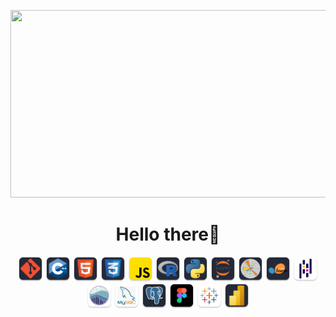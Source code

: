 <p align="center">
  <img src="https://64.media.tumblr.com/e34617ef35020777c5dd1f70bed19fbb/tumblr_ohj9x3vfoC1veydt5o1_500.gifv" width="800" height="300">
</p>

<h1 align="center">Hello there👋</h1>

<div align="center">
  <img src="https://github.com/PytoPylano/PytoPylano/blob/main/Icon/Git.png" height="40" alt="Git Icon"  />
  <img src="https://github.com/PytoPylano/PytoPylano/blob/main/Icon/C%2B%2B.png" height="40" alt="C++ Icon"  />
  <img src="https://github.com/PytoPylano/PytoPylano/blob/main/Icon/HTML.png" height="40" alt="HTML Icon"  />
  <img src="https://github.com/PytoPylano/PytoPylano/blob/main/Icon/CSS.png" height="40" alt="CSS Icon"  />
  <img src="https://github.com/PytoPylano/PytoPylano/blob/main/Icon/JavaScripts.png" height="40" alt="JavaScripts Icon"  />
  <img src="https://github.com/PytoPylano/PytoPylano/blob/main/Icon/R.png" height="40" alt="R Icon" />
  <img src="https://github.com/PytoPylano/PytoPylano/blob/main/Icon/Python.png" height="40" alt="Python Icon" />
  <img src="https://github.com/PytoPylano/PytoPylano/blob/main/Icon/Jupyter.png" height="40" alt="Jupyter Icon" />
  <img src="https://github.com/PytoPylano/PytoPylano/blob/main/Icon/Matplotlib.png" height="40" alt="Matplotlib Icon" />
  <img src="https://github.com/PytoPylano/PytoPylano/blob/main/Icon/Scikit%20learn.png" height="40" alt="Scikit learn Icon" />
  <img src="https://github.com/PytoPylano/PytoPylano/blob/main/Icon/Pandas.png" height="40" alt="Pandas Icon" />
  <img src="https://github.com/PytoPylano/PytoPylano/blob/main/Icon/Seaborn.png" height="40" alt="Seaborn Icon" />
  <img src="https://github.com/PytoPylano/PytoPylano/blob/main/Icon/MySQL.png" height="40" alt="MySQL Icon" />
  <img src="https://github.com/PytoPylano/PytoPylano/blob/main/Icon/PostgreSQL.png" height="40" alt="PostgreSQL Icon" />
  <img src="https://github.com/PytoPylano/PytoPylano/blob/main/Icon/Figma.png" height="40" alt="Figma Icon" />
  <img src="https://github.com/PytoPylano/PytoPylano/blob/main/Icon/Tableau.png" height="40" alt="Tablea Icon" />
  <img src="https://github.com/PytoPylano/PytoPylano/blob/main/Icon/Power%20BI.png" height="40" alt="Power BI Icon" />
</div>
